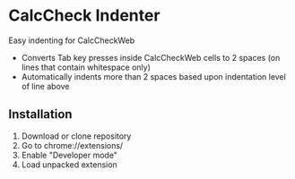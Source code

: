 # CalcCheck Indenter
Easy indenting for CalcCheckWeb

- Converts Tab key presses inside CalcCheckWeb cells to 2 spaces (on lines that contain whitespace only)
- Automatically indents more than 2 spaces based upon indentation level of line above

## Installation

1. Download or clone repository
2. Go to chrome://extensions/
3. Enable "Developer mode"
4. Load unpacked extension
